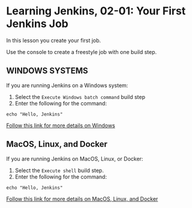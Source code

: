 # Learning Jenkins, 02-01: Your First Jenkins Job
In this lesson you create your first job.

Use the console to create a freestyle job with one build step.

## WINDOWS SYSTEMS
If you are running Jenkins on a Windows system:

1. Select the `Execute Windows batch command` build step
2. Enter the following for the command:
```
echo "Hello, Jenkins"
```

[Follow this link for more details on Windows](WINDOWS.md)

## MacOS, Linux, and Docker
If you are running Jenkins on MacOS, Linux, or Docker:

1. Select the `Execute shell` build step.
2. Enter the following for the command:
```
echo "Hello, Jenkins"
```

[Follow this link for more details on MacOS, Linux, and Docker](MAC_LINUX_DOCKER.md)
